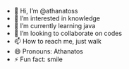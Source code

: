 - 👋 Hi, I’m @athanatoss
- 👀 I’m interested in knowledge
- 🌱 I’m currently learning java
- 💞️ I’m looking to collaborate on codes
- 📫 How to reach me, just walk
- 😄 Pronouns: Athanatos
- ⚡ Fun fact: smile
<!---
athanatoss/athanatoss is a ✨ special ✨ repository because its `README.md` (this file) appears on your GitHub profile.
You can click the Preview link to take a look at your changes.
--->
